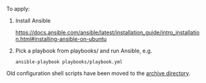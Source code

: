 To apply:

1. Install Ansible

   https://docs.ansible.com/ansible/latest/installation_guide/intro_installation.html#installing-ansible-on-ubuntu

2. Pick a playbook from playbooks/ and run Ansible, e.g.

   ```
   ansible-playbook playbooks/playbook.yml
   ```

Old configuration shell scripts have been moved to the [archive directory](https://github.com/bmaupin/configs/tree/master/archive).
